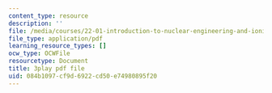 ```yaml
---
content_type: resource
description: ''
file: /media/courses/22-01-introduction-to-nuclear-engineering-and-ionizing-radiation-fall-2016/084b1097cf9d6922cd50e74980895f20_b2VMwG1MTHg.pdf
file_type: application/pdf
learning_resource_types: []
ocw_type: OCWFile
resourcetype: Document
title: 3play pdf file
uid: 084b1097-cf9d-6922-cd50-e74980895f20
---
```

